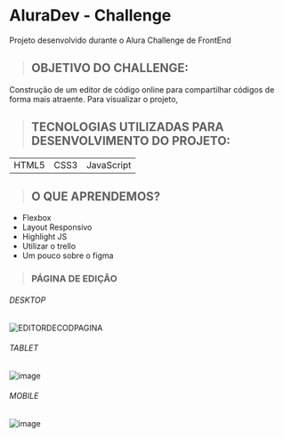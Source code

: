 # AluraDev - Challenge
Projeto desenvolvido durante o Alura Challenge de FrontEnd 
>## OBJETIVO DO CHALLENGE:
Construção de um editor de código online para compartilhar códigos de forma mais atraente.
Para visualizar o projeto, 
>## TECNOLOGIAS UTILIZADAS PARA DESENVOLVIMENTO DO PROJETO:
<table>
 <tr>
  <td>HTML5</td>
  <td>CSS3</td>
  <td>JavaScript</td>
  </tr> 
</table>

>## O QUE APRENDEMOS?
+ Flexbox 
+ Layout Responsivo 
+ Highlight JS  
+ Utilizar o trello 
+ Um pouco sobre o figma

>### PÁGINA DE EDIÇÃO
###### DESKTOP
![EDITORDECODPAGINA](https://user-images.githubusercontent.com/93733085/149207533-6a0e1eef-1b2d-4f47-862a-ebef65187250.jpeg)
###### TABLET
![image](https://user-images.githubusercontent.com/93733085/149207741-b831313b-064c-413b-aa8f-8619fd2abd25.png)
###### MOBILE
![image](https://user-images.githubusercontent.com/93733085/149209143-c570796a-3664-473a-8167-621a4a9fecc0.png)


